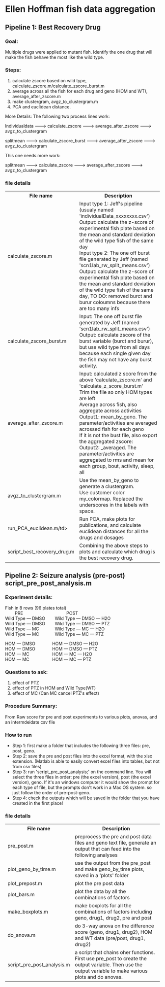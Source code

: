 # Ellen Hoffman fish data aggregation

## Pipeline 1: Best Recovery Drug
### Goal: 
Multiple drugs were applied to mutant fish. Identify the one drug that will make the fish behave the most like the wild type.
### Steps:
1. calculate zscore based on wild type, calculate_zscore.m/calculate_zscore_burst.m
2. average across all the fish for each drug and geno (HOM and WT), average_after_zscore.m
3. make clustergram, avgz_to_clustergram.m
4. PCA and euclidean distance.

More Details:
The following two process lines work:

Individualdata ---> calculate_zscore ---> average_after_zscore ---> avgz_to_clustergram

splitmean ---> calculate_zscore_burst ---> average_after_zscore ---> avgz_to_clustergram

This one needs more work:

splitmean ---> calculate_zscore ---> average_after_zscore ---> avgz_to_clustergram

### file details
<table>
  <tr>
    <th>File name</th>
    <th>Description</th>
  </tr>
  <tr>
    <td>calculate_zscore.m</td>
    <td>Input type 1: Jeff's pipeline (usualy named 'individualData_xxxxxxxx.csv')<br>
      Output: calculate the z-score of experimental fish plate based on the mean and standard deviation of the wild type fish of the same day<br>
      Input type 2: The one off burst file generated by Jeff (named 'scn1lab_rw_split_means.csv')<br>
      Output: calculate the z-score of experimental fish plate based on the mean and standard deviation of the wild type fish of the same day, TO DO: removed burct and burur coloumns because there are too many infs</td>
  </tr>
  <tr>
    <td>calculate_zscore_burst.m</td>
    <td>Input: The one off burst file generated by Jeff (named 'scn1lab_rw_split_means.csv')<br>
      Output: calculate zscore of the burst variable (burct and burur), but use wild type from all days because each single given day the fish may not have any burst activity.</td>
  </tr>
  <tr>
    <td>average_after_zscore.m</td>
    <td>Input: calculated z score from the above 'calculate_zscore.m' and 'calculate_z_score_burst.m'<br>
      Trim the file so only HOM types are left<br>
      Average across fish, also aggregate across activities<br>
      Output1: mean_by_geno. The parameter/activities are averaged acrossed fish for each geno<br>
      If it is not the bust file, also export the aggregated zscore:  <br>
      Output2: _averaged. The parameter/activities are aggregated to rms and mean for each group, bout, activity, sleep, all</td>
  </tr>
  <tr>
    <td>avgz_to_clustergram.m</td>
    <td>Use the mean_by_geno to generate a clustergram.<br>
      Use customer color my_colormap. Replaced the underscores in the labels with space.</td>
  </tr>
  <tr>
    <td>run_PCA_euclidean.m/td>
    <td>Run PCA, make plots for publications, and calculate euclidean distances for all the drugs and dosages</td>
  </tr>
  <tr>
    <td>script_best_recovery_drug.m</td>
    <td>Combining the above steps to plots and calculate which drug is the best recovery drug.</td>
  </tr>
</table>

## Pipeline 2: Seizure analysis (pre-post) script_pre_post_analysis.m
### Experiment details:
Fish in 8 rows (96 plates total)<br>
&nbsp;&nbsp;&nbsp;&nbsp;&nbsp;&nbsp;&nbsp;&nbsp;PRE&nbsp;&nbsp;&nbsp;&nbsp;&nbsp;&nbsp;&nbsp;&nbsp;&nbsp;&nbsp;&nbsp;&nbsp;&nbsp;&nbsp;&nbsp;&nbsp;&nbsp;&nbsp;&nbsp;&nbsp;&nbsp;&nbsp;&nbsp;&nbsp;&nbsp;&nbsp;&nbsp;&nbsp;&nbsp;&nbsp;&nbsp;&nbsp;&nbsp;&nbsp;&nbsp;&nbsp;POST  
Wild Type — DMSO&nbsp;&nbsp;&nbsp;&nbsp;&nbsp;&nbsp;&nbsp;&nbsp;Wild Type — DMSO — H2O  
Wild Type — DMSO&nbsp;&nbsp;&nbsp;&nbsp;&nbsp;&nbsp;&nbsp;&nbsp;Wild Type — DMSO — PTZ  
Wild Type — MC&nbsp;&nbsp;&nbsp;&nbsp;&nbsp;&nbsp;&nbsp;&nbsp;&nbsp;&nbsp;&nbsp;&nbsp;&nbsp;Wild Type — MC — H2O  
Wild Type — MC&nbsp;&nbsp;&nbsp;&nbsp;&nbsp;&nbsp;&nbsp;&nbsp;&nbsp;&nbsp;&nbsp;&nbsp;&nbsp;Wild Type — MC — PTZ  

HOM — DMSO&nbsp;&nbsp;&nbsp;&nbsp;&nbsp;&nbsp;&nbsp;&nbsp;&nbsp;&nbsp;&nbsp;&nbsp;&nbsp;&nbsp;HOM — DMSO — H2O  
HOM — DMSO&nbsp;&nbsp;&nbsp;&nbsp;&nbsp;&nbsp;&nbsp;&nbsp;&nbsp;&nbsp;&nbsp;&nbsp;&nbsp;&nbsp;HOM — DMSO — PTZ  
HOM — MC&nbsp;&nbsp;&nbsp;&nbsp;&nbsp;&nbsp;&nbsp;&nbsp;&nbsp;&nbsp;&nbsp;&nbsp;&nbsp;&nbsp;&nbsp;&nbsp;&nbsp;&nbsp;&nbsp;HOM — MC — H2O  
HOM — MC&nbsp;&nbsp;&nbsp;&nbsp;&nbsp;&nbsp;&nbsp;&nbsp;&nbsp;&nbsp;&nbsp;&nbsp;&nbsp;&nbsp;&nbsp;&nbsp;&nbsp;&nbsp;&nbsp;HOM — MC — PTZ  

### Questions to ask:
1. effect of PTZ
2. effect of PTZ in HOM and Wild Type(WT)
3. effect of MC (Can MC cancel PTZ's effect)

### Procedure Summary: 
From Raw score for pre and post experiments to various plots, anovas, and an intermdeidate csv file

### How to run
* Step 1: first make a folder that includes the following three files: pre, post, geno.
* Step 2: save the pre and post files into the excel format, with the xlsx extension. (Matlab is able to easily convert excel files into tables, but not from csv files)
* Step 3: run 'script_pre_post_analysis;' on the command line. You will select the three files in order: pre (the excel version), post (the excel version), geno. If it's an windows computer it would show the prompt for each type of file, but the prompts don't work in a Mac OS system. so just follow the order of pre-post-geno.
* Step 4: check the outputs which will be saved in the folder that you have created in the first place!

### file details
<table>
  <tr>
    <th>File name</th>
    <th>Description</th>
  </tr>
  <tr>
    <td>pre_post.m</td>
    <td>preprocess the pre and post data files and geno text file, generate an output that can feed into the following analyses</td>
  </tr>
  <tr>
    <td>plot_geno_by_time.m</td>
    <td>use the output from the pre_post and make geno_by_time plots, saved in a 'plots' folder</td>
  </tr>
  <tr>
    <td>plot_prepost.m</td>
    <td>plot the pre post data</td>
  </tr>
  <tr>
    <td>plot_bars.m</td>
    <td>plot the data by all the combinations of factors</td>
  </tr>
  <tr>
    <td>make_boxplots.m</td>
    <td>make boxplots for all the combinations of factors including geno, drug1, drug2, pre and post</td>
  </tr>
  <tr>
    <td>do_anova.m</td>
    <td>do 3-way anova on the difference score (geno, drug1, drug2), HOM and WT data (pre/post, drug1, drug2)</td>
  </tr>
  <tr>
    <td>script_pre_post_analysis.m</td>
    <td>a script that chains oher functions. First use  pre_post to create the output variable. Then use the output variable to make various plots and do anovas.</td>
  </tr>
</table>
